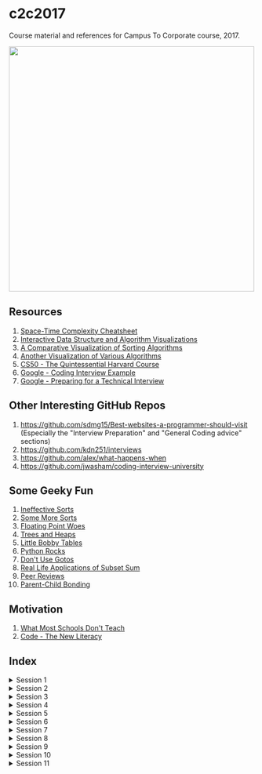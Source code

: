 # c2c2017
Course material and references for Campus To Corporate course, 2017.

<img src="https://github.com/havanagrawal/c2c2017/blob/master/RubberDucks.jpg" width="500" height="500"></a>

## Resources

1. [Space-Time Complexity Cheatsheet](http://bigocheatsheet.com/)
2. [Interactive Data Structure and Algorithm Visualizations](https://visualgo.net/en)
3. [A Comparative Visualization of Sorting Algorithms](https://www.toptal.com/developers/sorting-algorithms/)
4. [Another Visualization of Various Algorithms](http://algo-visualizer.jasonpark.me)
5. [CS50 - The Quintessential Harvard Course](https://www.youtube.com/user/cs50tv)
6. [Google - Coding Interview Example](https://www.youtube.com/watch?v=XKu_SEDAykw)
7. [Google - Preparing for a Technical Interview](https://www.youtube.com/watch?v=ko-KkSmp-Lk)

## Other Interesting GitHub Repos

1. https://github.com/sdmg15/Best-websites-a-programmer-should-visit (Especially the "Interview Preparation" and "General Coding advice" sections)
2. https://github.com/kdn251/interviews
3. https://github.com/alex/what-happens-when
4. https://github.com/jwasham/coding-interview-university

## Some Geeky Fun

1. [Ineffective Sorts](https://xkcd.com/1185/)
2. [Some More Sorts](https://threepanel.com/t/cube-drone/18/159)
3. [Floating Point Woes](http://www.smbc-comics.com/?id=2999)
4. [Trees and Heaps](https://xkcd.com/835/)
5. [Little Bobby Tables](https://xkcd.com/327/)
6. [Python Rocks](https://xkcd.com/353/)
7. [Don't Use Gotos](https://xkcd.com/292/)
8. [Real Life Applications of Subset Sum](https://xkcd.com/287/)
9. [Peer Reviews](https://xkcd.com/1513/)
10. [Parent-Child Bonding](https://xkcd.com/1188/)

## Motivation

1. [What Most Schools Don't Teach](https://www.youtube.com/watch?v=nKIu9yen5nc)
2. [Code - The New Literacy](https://www.youtube.com/watch?v=MwLXrN0Yguk)

## Index

<details>
<summary>Session 1</summary>

1. [Session 1](Session01%20-%20Introduction)
    1. [Intro to Java](Session01%20-%20Introduction#intro)
        1. [What is Java](Session01%20-%20Introduction#what-is-java)
        2. [Flavors of Java](Session01%20-%20Introduction#flavors)
        3. [Compilation of a Java file](Session01%20-%20Introduction#compilation)
        4. [Naming Conventions](Session01%20-%20Introduction#conventions)
        5. [Hello, World](Session01%20-%20Introduction#hello)
        6. [Primitive Data Types](Session01%20-%20Introduction#primitives)
    2. [Some Real Coding](Session01%20-%20Introduction#some-real-coding)
        1. [Conditionals](Session01%20-%20Introduction#conditionals)
        2. [Conditionals practice](Session01%20-%20Introduction#conditionals-practice)
        3. [Loops](Session01%20-%20Introduction#loops)
        4. [Loop practice](Session01%20-%20Introduction#loop-practice)
    3. [Assignments](Session01%20-%20Introduction#assignments)
        1. [HackerRank](Session01%20-%20Introduction#hackerrank)
        2. [Miscellaneous](Session01%20-%20Introduction#miscellaneous)
</details>

<details>
<summary>Session 2</summary>

1. [Session 2](Session02%20-%20Arrays%2C%20Functions)
    1. [Revision](Session02%20-%20Arrays%2C%20Functions#revision)
    2. [Arrays](Session02%20-%20Arrays%2C%20Functions#arrays)
        1. [Declaration, Intialization and Use](Session02%20-%20Arrays%2C%20Functions#array-intro)
        2. [Iteration](Session02%20-%20Arrays%2C%20Functions#array-iteration)
        3. [Array Practice](Session02%20-%20Arrays%2C%20Functions#array-practice)
    2. [Functions](Session02%20-%20Arrays%2C%20Functions#functions)
        1. [Basic Syntax](Session02%20-%20Arrays%2C%20Functions#function-syntax)
        2. [Recursion](Session02%20-%20Arrays%2C%20Functions#function-recursion)
    3. [Memoization](Session02%20-%20Arrays%2C%20Functions#memoization)
    4. [VarArgs](Session02%20-%20Arrays%2C%20Functions#varargs)
    5. [2D Arrays](Session02%20-%20Arrays%2C%20Functions#2d-arrays)
    6. [Assignments](Session02%20-%20Arrays%2C%20Functions#assignments)
    	1. [HackerRank](Session02%20-%20Arrays%2C%20Functions#hackerrank)
    	2. [Miscellaneous](Session02%20-%20Arrays%2C%20Functions#miscellaneous)
    7. [Test](Session02%20-%20Arrays%2C%20Functions#test)

</details>

<details>
<summary>Session 3</summary>

1. [Session 3](Session03%20-%20Classes%2C%20Fn%20Overloading)
    1. [Function Overloading](Session03%20-%20Classes%2C%20Fn%20Overloading#function-overload)
    2. [Classes](Session03%20-%20Classes%2C%20Fn%20Overloading#classes)
        1. [Constructors](Session03%20-%20Classes%2C%20Fn%20Overloading#class-constructor)
        2. [Instance Variables](Session03%20-%20Classes%2C%20Fn%20Overloading#class-instance-var)
        3. [Instance Methods](Session03%20-%20Classes%2C%20Fn%20Overloading#class-instance-method)
    	4. [Static Methods and Instances](Session03%20-%20Classes%2C%20Fn%20Overloading#class-static)
    	5. [Practice](Session03%20-%20Classes%2C%20Fn%20Overloading#class-practice)
    	6. [The final modifier](Session03%20-%20Classes%2C%20Fn%20Overloading#class-final)
    2. [The String class](Session03%20-%20Classes%2C%20Fn%20Overloading#string)
    3. [Assignments](Session03%20-%20Classes%2C%20Fn%20Overloading#assignments)
        1. [HackerRank](Session03%20-%20Classes%2C%20Fn%20Overloading#hackerrank)
        2. [Miscellaneous](Session03%20-%20Classes%2C%20Fn%20Overloading#miscellaneous)
    4. [Test](Session03%20-%20Classes%2C%20Fn%20Overloading#test)

</details>

<details>
<summary>Session 4</summary>    

1. [Session 4](Session04%20-%20Stack%2C%20Heap%2C%20Sorting)
    1. [Revision](Session04%20-%20Stack%2C%20Heap%2C%20Sorting#session3-revise)
    2. [Initializer Blocks](Session04%20-%20Stack%2C%20Heap%2C%20Sorting#initializer)
        1. [Instance Initializer Block](Session04%20-%20Stack%2C%20Heap%2C%20Sorting#instance-initializer)
        2. [Static Initializer Block](Session04%20-%20Stack%2C%20Heap%2C%20Sorting#static-initializer)
    3. [Call Stack](Session04%20-%20Stack%2C%20Heap%2C%20Sorting#call-stack)
    4. [Object Heap](Session04%20-%20Stack%2C%20Heap%2C%20Sorting#object-heap)
    5. [Some Traps and Pitfalls](Session04%20-%20Stack%2C%20Heap%2C%20Sorting#traps)
    6. [Recursion And Memoization Practice](Session04%20-%20Stack%2C%20Heap%2C%20Sorting#recursion)
    7. [BufferedReader - The Faster Way Of Accepting Input](Session04%20-%20Stack%2C%20Heap%2C%20Sorting#buffered-reader)
    8. [Sorting - A High Level Perspective](Session04%20-%20Stack%2C%20Heap%2C%20Sorting#sorting)
    9. [Assignments](Session04%20-%20Stack%2C%20Heap%2C%20Sorting#assignments)
        1. [HackerRank](Session04%20-%20Stack%2C%20Heap%2C%20Sorting#hackerrank)
        2. [Miscellaneous](Session04%20-%20Stack%2C%20Heap%2C%20Sorting#miscellaneous)
    10. [Test](Session04%20-%20Stack%2C%20Heap%2C%20Sorting#test)

</details>

<details>
<summary>Session 5</summary>    

1. [Session 5](Session05%20-%20Inheritance%2C%20Overriding)
    1. [Call By Value / Call By Copy Of Reference](Session05%20-%20Inheritance%2C%20Overriding#parameter-passing)
    2. [The `this` keyword](Session05%20-%20Inheritance%2C%20Overriding#this-keyword)
    3. [Inheritance](Session05%20-%20Inheritance%2C%20Overriding#inheritance)
        1. [Inheritance Models](Session05%20-%20Inheritance%2C%20Overriding#inheritance-models)
        2. [Access Modifiers](Session05%20-%20Inheritance%2C%20Overriding#access-modifiers)
    	3. [The `extends` keyword](Session05%20-%20Inheritance%2C%20Overriding#extends-keyword)
    	4. [The Point Example](Session05%20-%20Inheritance%2C%20Overriding#point-example)
    4. [Overriding](Session05%20-%20Inheritance%2C%20Overriding#overriding)
    5. [Abstract Data Structures - an Overview](Session05%20-%20Inheritance%2C%20Overriding#ads)
    6. [Assignments](Session05%20-%20Inheritance%2C%20Overriding#assignments)
        1. [HackerRank](Session05%20-%20Inheritance%2C%20Overriding#hackerrank)
        2. [Miscellaneous](Session05%20-%20Inheritance%2C%20Overriding#miscellaneous)
    7. [Test](Session05%20-%20Inheritance%2C%20Overriding#test)

</details>

<details>
<summary>Session 6</summary>    

1. [Session 6](Session06%20-%20Abstract%20Classes%2C%20Interfaces)
    1. [RapidFire Revision](Session06%20-%20Abstract%20Classes%2C%20Interfaces#rapid-revision)
    2. [The `final` modifier (again)](Session06%20-%20Abstract%20Classes%2C%20Interfaces#final-modifier)
    3. [The `this` keyword (again)](Session06%20-%20Abstract%20Classes%2C%20Interfaces#this-keyword)
    4. [The `super` keyword (again)](Session06%20-%20Abstract%20Classes%2C%20Interfaces#super-keyword)
    5. [Abstract Classes](Session06%20-%20Abstract%20Classes%2C%20Interfaces#abstract-classes)
    6. [Interfaces](Session06%20-%20Abstract%20Classes%2C%20Interfaces#interfaces)
    7. [Dynamic Method Dispatch](Session06%20-%20Abstract%20Classes%2C%20Interfaces#dynamic-method-dispatch)
    8. [Order of Instance Variable Initialization](Session06%20-%20Abstract%20Classes%2C%20Interfaces#instance-initialization-order)
    6. [Assignments](Session06%20-%20Abstract%20Classes%2C%20Interfaces#assignments)
        1. [HackerRank](Session06%20-%20Abstract%20Classes%2C%20Interfaces#hackerrank)
        2. [Miscellaneous](Session06%20-%20Abstract%20Classes%2C%20Interfaces#miscellaneous)

</details>

<details>
<summary>Session 7</summary>        

1. [Session 7](Session07%20-%20Linked%20Lists%2C%20Sorting)
    1. [Linked Lists](Session07%20-%20Linked%20Lists%2C%20Sorting#linked-list)
    2. [Sorting](Session07%20-%20Linked%20Lists%2C%20Sorting#sorting)
    3. [Assignments](Session07%20-%20Linked%20Lists%2C%20Sorting#assignments)
        1. [HackerRank](Session07%20-%20Linked%20Lists%2C%20Sorting#hackerrank)
        2. [Miscellaneous](Session07%20-%20Linked%20Lists%2C%20Sorting#miscellaneous)

</details>

<details>
<summary>Session 8</summary>        

1. [Session 8](Session08%20-%20Collections%2C%20Trees)
    1. [The Collections Framework - Part I](Session08%20-%20Collections%2C%20Trees#cfw)
        1. [The Collection Hierarchy](Session08%20-%20Collections%2C%20Trees#hierarchy)
        2. [Lists, Queues and Sets](Session08%20-%20Collections%2C%20Trees#list-queue-set)
        3. [Problems](Session08%20-%20Collections%2C%20Trees#cfwproblems)
    2. [Trees](Session08%20-%20Collections%2C%20Trees#trees)
        1. [Binary Trees](Session08%20-%20Collections%2C%20Trees#binary-trees)
        2. [Binary Search Trees](Session08%20-%20Collections%2C%20Trees#bst)
    3. [Assignments](Session08%20-%20Collections%2C%20Trees#assignments)
        1. [HackerRank](Session08%20-%20Collections%2C%20Trees#hackerrank)
        2. [Miscellaneous](Session08%20-%20Collections%2C%20Trees#miscellaneous)

</details>

<details>
<summary>Session 9</summary>        

1. [Session 9](Session09%20-%20Maps%2C%20Graphs)
    1. [The Object Class, `equals` and `hashCode`](Session09%20-%20Maps%2C%20Graphs#object)
    2. [The Collections Framework - Part II](Session09%20-%20Maps%2C%20Graphs#cfw)
        1. [Maps!](Session09%20-%20Maps%2C%20Graphs#maps)
        2. [Problems](Session09%20-%20Maps%2C%20Graphs#cfwproblems)
    3. [Graphs](Session09%20-%20Maps%2C%20Graphs#graphs)
        1. [Applications](Session09%20-%20Maps%2C%20Graphs#applications)
        2. [Classification](Session09%20-%20Maps%2C%20Graphs#classification)
        3. [Representation](Session09%20-%20Maps%2C%20Graphs#representation)
        4. [Terminology](Session09%20-%20Maps%2C%20Graphs#terminology)
        5. [Traversals and Algorithms](Session09%20-%20Maps%2C%20Graphs#traversals)
        6. [Problems](Session09%20-%20Maps%2C%20Graphs#problems)
        7. [An Extensive List of Graph Topics](Session09%20-%20Maps%2C%20Graphs#gfg-graphs)
    4. [Assignments](Session09%20-%20Maps%2C%20Graphs#assignments)
        1. [HackerRank](Session09%20-%20Maps%2C%20Graphs#hackerrank)
        2. [Miscellaneous](Session09%20-%20Maps%2C%20Graphs#miscellaneous)

</details>

<details>
<summary>Session 10</summary>        

1. [Session 10](Session10%20-%20Exception%20Handling)
    1. [Exception Handling](Session10%20-%20Exception%20Handling#exceptions)
        1. [The Exception Hierarchy](Session10%20-%20Exception%20Handling#hierarchy)
        2. [Checked and Unchecked Exceptions](Session10%20-%20Exception%20Handling#checked-unchecked)
        3. [`throw` and `throws`](Session10%20-%20Exception%20Handling#throw-throws)
        4. [try-catch-finally](Session10%20-%20Exception%20Handling#tcf)
        5. [Variants of try-catch-finally](Session10%20-%20Exception%20Handling#tcf-variants)
        6. [Call Stack propagation](Session10%20-%20Exception%20Handling#propagation)
        7. [Some "Exceptional" Cases](Session10%20-%20Exception%20Handling#tcf-cases)
    2. [Garbage Collection](Session10%20-%20Exception%20Handling#gc)
        1. [The Garbage Collector](Session10%20-%20Exception%20Handling#gc-core)
        2. [The `finalize` method](Session10%20-%20Exception%20Handling#finalize)
    3. [Assignments](Session10%20-%20Exception%20Handling#assignments)
        1. [HackerRank](Session10%20-%20Exception%20Handling#hackerrank)
        2. [Miscellaneous](Session10%20-%20Exception%20Handling#miscellaneous)

</details>

<details>
<summary>Session 11</summary>        

1. [Session 11](Session11%20-%20StuffWeLeftOut)
    1. [Data Structures and Algorithms](Session11%20-%20StuffWeLeftOut#dsa)
        1. [Heaps](Session11%20-%20StuffWeLeftOut#heaps)
        2. [Self Balancing Trees](Session11%20-%20StuffWeLeftOut#sbt)
    2. [Java](Session11%20-%20StuffWeLeftOut#java)
        1. [Enums](Session11%20-%20StuffWeLeftOut#enums)
        1. [Packages](Session11%20-%20StuffWeLeftOut#packages)
        1. [Immutable Classes](Session11%20-%20StuffWeLeftOut#immutable)
        1. [Multi-Threading](Session11%20-%20StuffWeLeftOut#threading)
        1. [Nested Classes](Session11%20-%20StuffWeLeftOut#nested-class)

</details>
